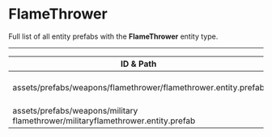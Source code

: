 # FlameThrower
Full list of all <Badge type="warning" text="2"/> entity prefabs with the **FlameThrower** entity type.

---
| ID & Path |
| --- |
| <a href="#3717106868"><Badge id="3717106868" type="tip" text="#"/></a> <Badge type="tip" text="3717106868"/> <Badge type="info" text="ViewModel"/> <Badge type="info" text="HideIfOwnerFirstPerson"/> <Badge type="info" text="RealmedRemove"/> <Badge type="info" text="Rust.PropRenderer"/> <Badge type="info" text="Model"/> <br> assets/prefabs/weapons/flamethrower/flamethrower.entity.prefab |
| <a href="#1710208928"><Badge id="1710208928" type="tip" text="#"/></a> <Badge type="tip" text="1710208928"/> <Badge type="info" text="ViewModel"/> <Badge type="info" text="HideIfOwnerFirstPerson"/> <Badge type="info" text="RealmedRemove"/> <Badge type="info" text="Rust.PropRenderer"/> <Badge type="info" text="Model"/> <br> assets/prefabs/weapons/military flamethrower/militaryflamethrower.entity.prefab |
